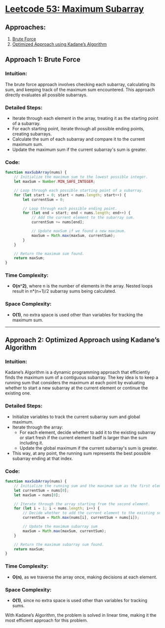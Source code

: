 # [Leetcode 53: Maximum Subarray](https://leetcode.com/problems/maximum-subarray/)

## Approaches:
1. [Brute Force](#approach-1-brute-force)
2. [Optimized Approach using Kadane’s Algorithm](#approach-2-optimized-approach-using-kadanes-algorithm)

## Approach 1: Brute Force

### Intuition:
The brute force approach involves checking each subarray, calculating its sum, and keeping track of the maximum sum encountered. This approach directly evaluates all possible subarrays.

### Detailed Steps:
- Iterate through each element in the array, treating it as the starting point of a subarray.
- For each starting point, iterate through all possible ending points, creating subarrays.
- Calculate the sum of each subarray and compare it to the current maximum sum.
- Update the maximum sum if the current subarray's sum is greater.

### Code:
```javascript
function maxSubArray(nums) {
    // Initialize the maximum sum to the lowest possible integer.
    let maxSum = Number.MIN_SAFE_INTEGER;

    // Loop through each possible starting point of a subarray.
    for (let start = 0; start < nums.length; start++) {
        let currentSum = 0;

        // Loop through each possible ending point.
        for (let end = start; end < nums.length; end++) {
            // Add the current element to the subarray sum.
            currentSum += nums[end];

            // Update maxSum if we found a new maximum.
            maxSum = Math.max(maxSum, currentSum);
        }
    }

    // Return the maximum sum found.
    return maxSum;
}
```

### Time Complexity:
- **O(n^2)**, where n is the number of elements in the array. Nested loops result in n*(n+1)/2 subarray sums being calculated.

### Space Complexity:
- **O(1)**, no extra space is used other than variables for tracking the maximum sum.

---

## Approach 2: Optimized Approach using Kadane’s Algorithm

### Intuition:
Kadane’s Algorithm is a dynamic programming approach that efficiently finds the maximum sum of a contiguous subarray. The key idea is to keep a running sum that considers the maximum at each point by evaluating whether to start a new subarray at the current element or continue the existing one.

### Detailed Steps:
- Initialize variables to track the current subarray sum and global maximum.
- Iterate through the array:
  - For each element, decide whether to add it to the existing subarray or start fresh if the current element itself is larger than the sum including it.
  - Update the global maximum if the current subarray's sum is greater.
- This way, at any point, the running sum represents the best possible subarray ending at that index.

### Code:
```javascript
function maxSubArray(nums) {
    // Initialize the running sum and the maximum sum as the first element.
    let currentSum = nums[0];
    let maxSum = nums[0];

    // Iterate through the array starting from the second element.
    for (let i = 1; i < nums.length; i++) {
        // Decide whether to add the current element to the existing subarray or start a new one.
        currentSum = Math.max(nums[i], currentSum + nums[i]);

        // Update the maximum subarray sum
        maxSum = Math.max(maxSum, currentSum);
    }

    // Return the maximum subarray sum found.
    return maxSum;
}
```

### Time Complexity:
- **O(n)**, as we traverse the array once, making decisions at each element.

### Space Complexity:
- **O(1)**, since no extra space is used other than variables for tracking sums. 

With Kadane’s Algorithm, the problem is solved in linear time, making it the most efficient approach for this problem.

